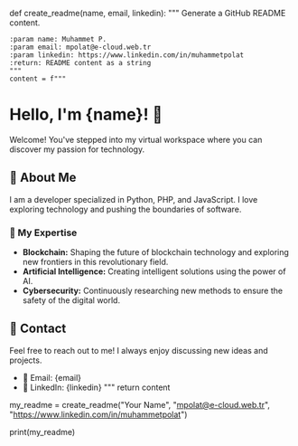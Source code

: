 def create_readme(name, email, linkedin):
    """
    Generate a GitHub README content.

    :param name: Muhammet P.
    :param email: mpolat@e-cloud.web.tr
    :param linkedin: https://www.linkedin.com/in/muhammetpolat
    :return: README content as a string
    """
    content = f"""
# Hello, I'm {name}! 👋

Welcome! You've stepped into my virtual workspace where you can discover my passion for technology.

## 🚀 About Me
I am a developer specialized in Python, PHP, and JavaScript. I love exploring technology and pushing the boundaries of software.

### 🧠 My Expertise
- **Blockchain:** Shaping the future of blockchain technology and exploring new frontiers in this revolutionary field.
- **Artificial Intelligence:** Creating intelligent solutions using the power of AI.
- **Cybersecurity:** Continuously researching new methods to ensure the safety of the digital world.

## 💬 Contact
Feel free to reach out to me! I always enjoy discussing new ideas and projects.

- 📧 Email: {email}
- 🔗 LinkedIn: {linkedin}
"""
    return content


my_readme = create_readme("Your Name", "mpolat@e-cloud.web.tr", "https://www.linkedin.com/in/muhammetpolat")


print(my_readme)
